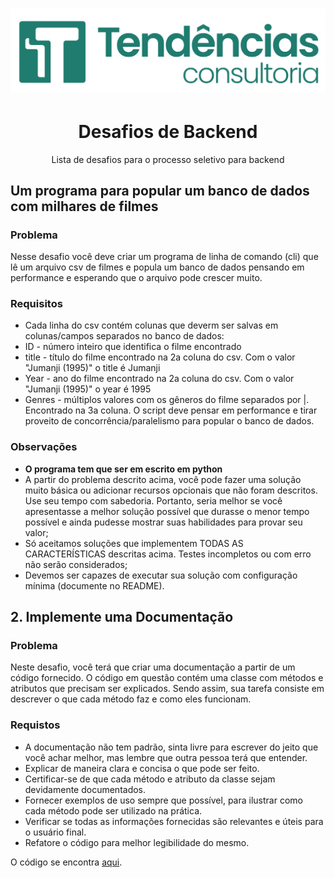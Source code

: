 <h1 align="center">
  <img alt="Logo" src="./doc/img/logo.png" alt="Logo Tendencias">
</h1>

<h1 align="center">Desafios de Backend</h1>
<p align = "center">Lista de desafios para o processo seletivo para backend</p>

## Um programa para popular um banco de dados com milhares de filmes
### Problema
Nesse desafio você deve criar um programa de linha de comando (cli) que lê um arquivo csv de filmes e popula um banco de dados pensando em performance e esperando que o arquivo pode crescer muito.
### Requisitos

* Cada linha do csv contém colunas que deverm ser salvas em colunas/campos separados no banco de dados:
* ID - número inteiro que identifica o filme encontrado
* title - título do filme encontrado na 2a coluna do csv. Com o valor "Jumanji (1995)" o title é Jumanji
* Year - ano do filme encontrado na 2a coluna do csv. Com o valor "Jumanji (1995)" o year é 1995
* Genres - múltiplos valores com os gêneros do filme separados por |. Encontrado na 3a coluna. O script deve pensar em performance e tirar proveito de concorrência/paralelismo para popular o banco de dados.

### Observações
* **O programa tem que ser em escrito em python**
* A partir do problema descrito acima, você pode fazer uma solução muito básica ou adicionar recursos opcionais que não foram descritos. Use seu tempo com sabedoria. Portanto, seria melhor se você apresentasse a melhor solução possível que durasse o menor tempo possível e ainda pudesse mostrar suas habilidades para provar seu valor;
* Só aceitamos soluções que implementem TODAS AS CARACTERÍSTICAS descritas acima. Testes incompletos ou com erro não serão considerados;
* Devemos ser capazes de executar sua solução com configuração mínima (documente no README).

## 2. Implemente uma Documentação
### Problema
Neste desafio, você terá que criar uma documentação a partir de um código fornecido. O código em questão contém uma classe com métodos e atributos que precisam ser explicados. Sendo assim, sua tarefa consiste em descrever o que cada método faz e como eles funcionam.

### Requistos

* A documentação não tem padrão, sinta livre para escrever do jeito que você achar melhor, mas lembre que outra pessoa terá que entender.
* Explicar de maneira clara e concisa o que pode ser feito.
* Certificar-se de que cada método e atributo da classe sejam devidamente documentados.
* Fornecer exemplos de uso sempre que possível, para ilustrar como cada método pode ser utilizado na prática.
* Verificar se todas as informações fornecidas são relevantes e úteis para o usuário final.
* Refatore o código para melhor legibilidade do mesmo.

O código se encontra [aqui](https://github.com/tendenciaspedteam/desafio-backend/blob/main/desafio-2/main.py).